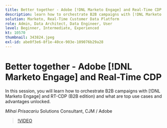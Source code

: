 ```yaml
---
title: Better together - Adobe [!DNL Marketo Engage] and Real-Time CDP
description: learn how to orchestrate B2B campaigns with [!DNL Marketo Engage] and RT-CDP (B2B edition)
solution: Marketo, Real-Time Customer Data Platform
role: Admin, Data Architect, Data Engineer, User
level: Beginner, Intermediate, Experienced
kt: 10570
thumbnail: 343824.jpeg
exl-id: abe0f3e6-8f1e-40ce-903e-109076b29a28
---
```

# Better together - Adobe [!DNL Marketo Engage] and Real-Time CDP

In this session, you will learn how to orchestrate B2B campaigns with [!DNL Marketo Engage] and RT-CDP (B2B edition) and what are top use cases and advantages unlocked.

*Mihai Prisacariu* Solutions Consultant, CJM / Adobe

>[!VIDEO](https://video.tv.adobe.com/v/343824/?quality=12&learn=on)
